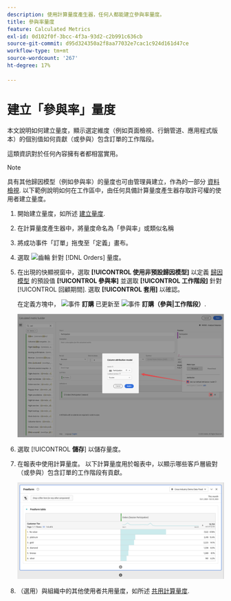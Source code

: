 ```yaml
---
description: 使用計算量度產生器，任何人都能建立參與率量度。
title: 參與率量度
feature: Calculated Metrics
exl-id: 0d102f0f-3bcc-4f3a-93d2-c2b991c636cb
source-git-commit: d95d324350a2f8aa77032e7cac1c924d161d47ce
workflow-type: tm+mt
source-wordcount: '267'
ht-degree: 17%

---
```


# 建立「參與率」量度

本文說明如何建立量度，顯示選定維度（例如頁面檢視、行銷管道、應用程式版本）的個別值如何貢獻（或參與）包含訂單的工作階段。

這類資訊對於任何內容擁有者都相當實用。

>[!NOTE]
>
>具有其他歸因模型（例如參與率）的量度也可由管理員建立，作為的一部分 [資料檢視](https://experienceleague.adobe.com/docs/analytics-platform/using/cja-dataviews/data-views.html). 以下範例說明如何在工作區中，由任何具備計算量度產生器存取許可權的使用者建立量度。

1. 開始建立量度，如所述 [建立量度](/help/components/calc-metrics/cm-workflow/cm-build-metrics.md).
1. 在計算量度產生器中，將量度命名為「參與率」或類似名稱
1. 將成功事件「訂單」拖曳至「定義」畫布。
1. 選取 ![齒輪](https://spectrum.adobe.com/static/icons/workflow_18/Smock_Settings_18_N.svg) 針對 [!DNL Orders] 量度。
1. 在出現的快顯視窗中，選取 **[!UICONTROL 使用非預設歸因模型]** 以定義 [歸因模型](/help/components/calc-metrics/cm-workflow/m-metric-type-alloc.md) 的預設值 **[!UICONTROL 參與率]** 並選取 **[!UICONTROL 工作階段]** 針對 [!UICONTROL 回顧期間]. 選取 **[!UICONTROL 套用]** 以確認。

   在定義方塊中， ![事件](https://spectrum.adobe.com/static/icons/workflow_18/Smock_Event_18_N.svg) **訂購** 已更新至 ![事件](https://spectrum.adobe.com/static/icons/workflow_18/Smock_Event_18_N.svg) **訂購（參與|工作階段）**.

   ![](assets/participation-setup.png)



1. 選取 [!UICONTROL **儲存**] 以儲存量度。
1. 在報表中使用計算量度。 以下計算量度用於報表中，以顯示哪些客戶層級對（或參與）包含訂單的工作階段有貢獻。

   ![](assets/participation-pages-customer-tier.png)

1. （選用）與組織中的其他使用者共用量度，如所述 [共用計算量度](/help/components/calc-metrics/cm-workflow/cm-sharing.md).
